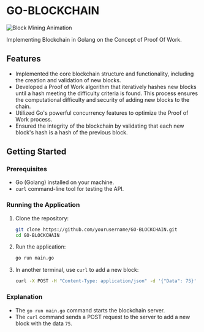 # GO-BLOCKCHAIN

![Block Mining Animation](https://miro.medium.com/v2/resize:fit:700/1*lU0tXETMl4nEdKxdJSaDIA.gif)

Implementing Blockchain in Golang on the Concept of Proof Of Work.

## Features

- Implemented the core blockchain structure and functionality, including the creation and validation of new blocks.
- Developed a Proof of Work algorithm that iteratively hashes new blocks until a hash meeting the difficulty criteria is found. This process ensures the computational difficulty and security of adding new blocks to the chain.
- Utilized Go's powerful concurrency features to optimize the Proof of Work process.
- Ensured the integrity of the blockchain by validating that each new block's hash is a hash of the previous block.

## Getting Started

### Prerequisites

- Go (Golang) installed on your machine.
- `curl` command-line tool for testing the API.

### Running the Application

1. Clone the repository:

    ```sh
    git clone https://github.com/yourusername/GO-BLOCKCHAIN.git
    cd GO-BLOCKCHAIN
    ```

2. Run the application:

    ```sh
    go run main.go
    ```

3. In another terminal, use `curl` to add a new block:

    ```sh
    curl -X POST -H "Content-Type: application/json" -d '{"Data": 75}' http://localhost:8092
    ```

### Explanation

- The `go run main.go` command starts the blockchain server.
- The `curl` command sends a POST request to the server to add a new block with the data `75`.
